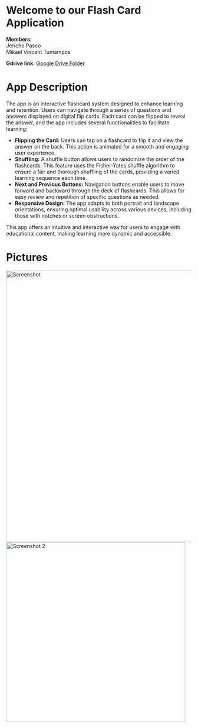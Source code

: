 # Welcome to our Flash Card Application

**Members:**  
Jericho Pasco  
Mikael Vincent Tumampos  

**Gdrive link:** [Google Drive Folder](https://drive.google.com/drive/folders/1XyqplCnntk-T4TP7zG21rPxC9YD79yPl?usp=drive_link)

# App Description

The app is an interactive flashcard system designed to enhance learning and retention. Users can navigate through a series of questions and answers displayed on digital flip cards. Each card can be flipped to reveal the answer, and the app includes several functionalities to facilitate learning:

- **Flipping the Card:** Users can tap on a flashcard to flip it and view the answer on the back. This action is animated for a smooth and engaging user experience.
- **Shuffling:** A shuffle button allows users to randomize the order of the flashcards. This feature uses the Fisher-Yates shuffle algorithm to ensure a fair and thorough shuffling of the cards, providing a varied learning sequence each time.
- **Next and Previous Buttons:** Navigation buttons enable users to move forward and backward through the deck of flashcards. This allows for easy review and repetition of specific questions as needed.
- **Responsive Design:** The app adapts to both portrait and landscape orientations, ensuring optimal usability across various devices, including those with notches or screen obstructions.

This app offers an intuitive and interactive way for users to engage with educational content, making learning more dynamic and accessible.

# Pictures

<img width="734" alt="Screenshot" src="https://github.com/user-attachments/assets/b102be0b-44e3-4f78-9a2b-9f3f18f2b592">

<img width="486" alt="Screenshot 2" src="https://github.com/user-attachments/assets/5c6aac89-84b5-4537-b42a-d9046a02062d">


